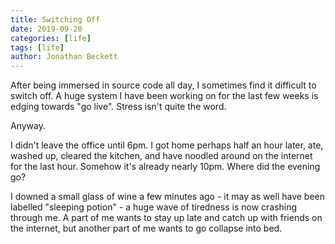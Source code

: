```yaml
---
title: Switching Off
date: 2019-09-20
categories: [life]
tags: [life]
author: Jonathan Beckett
---
```


After being immersed in source code all day, I sometimes find it difficult to switch off. A huge system I have been working on for the last few weeks is edging towards "go live". Stress isn't quite the word.

Anyway.

I didn't leave the office until 6pm. I got home perhaps half an hour later, ate, washed up, cleared the kitchen, and have noodled around on the internet for the last hour. Somehow it's already nearly 10pm. Where did the evening go?

I downed a small glass of wine a few minutes ago - it may as well have been labelled "sleeping potion" - a huge wave of tiredness is now crashing through me. A part of me wants to stay up late and catch up with friends on the internet, but another part of me wants to go collapse into bed.